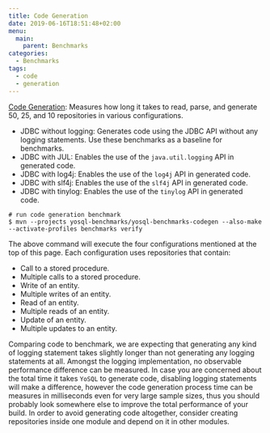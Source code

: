 ```yaml
---
title: Code Generation
date: 2019-06-16T18:51:48+02:00
menu:
  main:
    parent: Benchmarks
categories:
  - Benchmarks 
tags:
  - code
  - generation
---
```


[Code Generation](https://jmh.morethan.io/?sources=https://yosql.projects.metio.wtf/benchmarks/2021/yosql-benchmarks-codegen.json,https://yosql.projects.metio.wtf/benchmarks/current/yosql-benchmarks-codegen.json): Measures how long it takes to read, parse, and generate 50, 25, and 10 repositories in various configurations.
  - JDBC without logging: Generates code using the JDBC API without any logging statements. Use these benchmarks as a baseline for benchmarks.
  - JDBC with JUL: Enables the use of the `java.util.logging` API in generated code.
  - JDBC with log4j: Enables the use of the `log4j` API in generated code.
  - JDBC with slf4j: Enables the use of the `slf4j` API in generated code.
  - JDBC with tinylog: Enables the use of the `tinylog` API in generated code.

```shell
# run code generation benchmark
$ mvn --projects yosql-benchmarks/yosql-benchmarks-codegen --also-make --activate-profiles benchmarks verify
```

The above command will execute the four configurations mentioned at the top of this page. Each configuration uses repositories that contain:

- Call to a stored procedure.
- Multiple calls to a stored procedure.
- Write of an entity.
- Multiple writes of an entity.
- Read of an entity.
- Multiple reads of an entity.
- Update of an entity.
- Multiple updates to an entity.

Comparing code to benchmark, we are expecting that generating any kind of logging statement takes slightly longer than not generating any logging statements at all. Amongst the logging implementation, no observable performance difference can be measured. In case you are concerned about the total time it takes `YoSQL` to generate code, disabling logging statements will make a difference, however the code generation process time can be measures in milliseconds even for very large sample sizes, thus you should probably look somewhere else to improve the total performance of your build. In order to avoid generating code altogether, consider creating repositories inside one module and depend on it in other modules.
